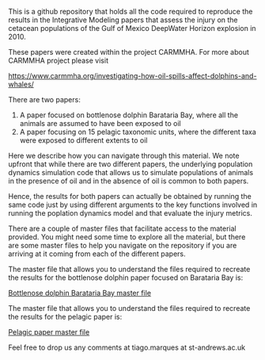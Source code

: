 This is a github repository that holds all the code required to reproduce the results in the Integrative Modeling papers that assess the injury on the cetacean populations of the Gulf of Mexico DeepWater Horizon explosion in 2010.

These papers were created within the project CARMMHA. For more about CARMMHA project please visit

https://www.carmmha.org/investigating-how-oil-spills-affect-dolphins-and-whales/

There are two papers:

1. A paper focused on bottlenose dolphin Barataria Bay, where all the animals are assumed to have been exposed to oil
2. A paper focusing on 15 pelagic taxonomic units, where the different taxa were exposed to different extents to oil

Here we describe how you can navigate through this material. We note upfront that while there are two different papers, the underlying population dynamics simulation code that allows us to simulate populations of animals in the presence of oil and in the absence of oil is common to both papers. 

Hence, the results for both papers can actually be obtained by running the same code just by using different arguments to the key functions involved in running the poplation dynamics model and that evaluate the injury metrics.

There are a couple of master files that facilitate access to the material provided. You might need some time to explore all the material, but there are some master files to help you navigate on the repository if you are arriving at it coming from each of the different papers.

The master file that allows you to understand the files required to recreate the results for the bottlenose dolphin paper focused on Barataria Bay is:

[Bottlenose dolphin Barataria Bay master file](https://htmlpreview.github.io/?https://github.com/TiagoAMarques/CARMMHApapersSI/blob/8a6be40d359923bea6f1280ae1a0530c139d6df0/FolderArchitecture2runCode/BND_ElectronicSupplements.html)




The master file that allows you to understand the files required to recreate the results for the pelagic paper is:

[Pelagic paper master file](https://htmlpreview.github.io/?https://github.com/TiagoAMarques/CARMMHApapersSI/blob/f608690e597f2bd26a8b5258592d643cc0ce15c7/FolderArchitecture2runCode/ElectronicSupplements.html)

Feel free to drop us any comments at tiago.marques at st-andrews.ac.uk